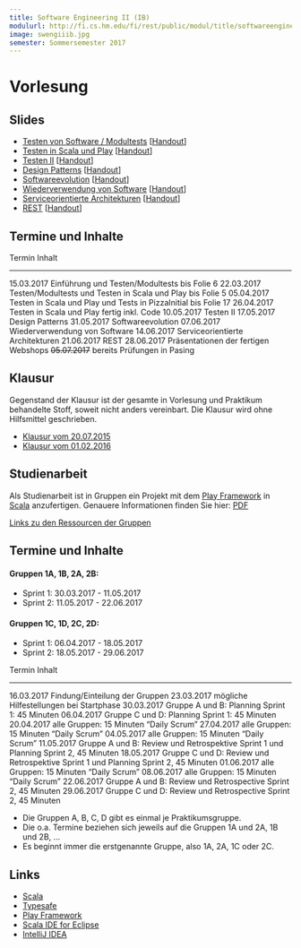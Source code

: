 ```yaml
---
title: Software Engineering II (IB)
modulurl: http://fi.cs.hm.edu/fi/rest/public/modul/title/softwareengineeringiiib
image: swengiiib.jpg
semester: Sommersemester 2017
---
```


<div class="row">
<div class="span6">

# Vorlesung

## Slides

-   [Testen von Software / Modultests](/dropbox/lectures/swengiiib/slides/01_Testen_Modultests.pdf)
    [[Handout](/dropbox/lectures/swengiiib/handouts/01_Testen_Modultests.pdf)]
-   [Testen in Scala und Play](/dropbox/lectures/swengiiib/slides/02_Testen_Scala_Play.pdf)
    [[Handout](/dropbox/lectures/swengiiib/handouts/02_Testen_Scala_Play.pdf)]
-   [Testen II](/dropbox/lectures/swengiiib/slides/03_TestenII.pdf)
    [[Handout](/dropbox/lectures/swengiiib/handouts/03_TestenII.pdf)]
-   [Design Patterns](/dropbox/lectures/swengiiib/slides/04_DesignPatterns.pdf)
    [[Handout](/dropbox/lectures/swengiiib/handouts/04_DesignPatterns.pdf)]
-   [Softwareevolution](/dropbox/lectures/swengiiib/slides/05_Softwareevolution.pdf)
    [[Handout](/dropbox/lectures/swengiiib/handouts/05_Softwareevolution.pdf)]
-   [Wiederverwendung von Software](/dropbox/lectures/swengiiib/slides/06_Wiederverwendung.pdf)
    [[Handout](/dropbox/lectures/swengiiib/handouts/06_Wiederverwendung.pdf)]
-   [Serviceorientierte Architekturen](/dropbox/lectures/swengiiib/slides/07_SOA.pdf)
    [[Handout](/dropbox/lectures/swengiiib/handouts/07_SOA.pdf)]
-   [REST](/dropbox/lectures/swengiiib/slides/08_REST.pdf)
    [[Handout](/dropbox/lectures/swengiiib/handouts/08_REST.pdf)]

## Termine und Inhalte

Termin            Inhalt
----------------  -----------------------------------------------------------------------------
15.03.2017        Einführung und Testen/Modultests bis Folie 6
22.03.2017        Testen/Modultests und Testen in Scala und Play bis Folie 5
05.04.2017        Testen in Scala und Play und Tests in PizzaInitial bis Folie 17
26.04.2017        Testen in Scala und Play fertig inkl. Code
10.05.2017        Testen II
17.05.2017        Design Patterns
31.05.2017        Softwareevolution
07.06.2017        Wiederverwendung von Software
14.06.2017        Serviceorientierte Architekturen
21.06.2017        REST
28.06.2017        Präsentationen der fertigen Webshops
~~05.07.2017~~    bereits Prüfungen in Pasing

## Klausur

Gegenstand der Klausur ist der gesamte in Vorlesung und Praktikum
behandelte Stoff, soweit nicht anders vereinbart. Die Klausur
wird ohne Hilfsmittel geschrieben.

-   [Klausur vom 20.07.2015](/dropbox/lectures/swengiiib/exams/KlausurSS15.pdf)
-   [Klausur vom 01.02.2016](/dropbox/lectures/swengiiib/exams/KlausurWS15.pdf)

</div>
<div class="span6">

## Studienarbeit

Als Studienarbeit ist in Gruppen ein Projekt mit dem [Play
Framework](https://www.playframework.com/) in [Scala](http://scala-lang.org/)
anzufertigen.
Genauere Informationen finden Sie hier:
[PDF](/dropbox/lectures/swengiiib/exercises/Studienarbeit.pdf)

[Links zu den Ressourcen der Gruppen](https://github.com/swenib/praktikum-SS17/wiki)

## Termine und Inhalte

#### Gruppen 1A, 1B, 2A, 2B:

- Sprint 1: 30.03.2017 - 11.05.2017
- Sprint 2: 11.05.2017 - 22.06.2017

#### Gruppen 1C, 1D, 2C, 2D:

- Sprint 1: 06.04.2017 - 18.05.2017
- Sprint 2: 18.05.2017 - 29.06.2017

Termin            Inhalt
----------------  ----------------------------------------------------------------------------------------
16.03.2017        Findung/Einteilung der Gruppen
23.03.2017        mögliche Hilfestellungen bei Startphase
30.03.2017        Gruppe A und B: Planning Sprint 1: 45 Minuten
06.04.2017        Gruppe C und D: Planning Sprint 1: 45 Minuten
20.04.2017        alle Gruppen: 15 Minuten “Daily Scrum”
27.04.2017        alle Gruppen: 15 Minuten “Daily Scrum”
04.05.2017        alle Gruppen: 15 Minuten “Daily Scrum”
11.05.2017        Gruppe A und B: Review und Retrospektive Sprint 1 und Planning Sprint 2, 45 Minuten
18.05.2017        Gruppe C und D: Review und Retrospektive Sprint 1 und Planning Sprint 2, 45 Minuten
01.06.2017        alle Gruppen: 15 Minuten “Daily Scrum”
08.06.2017        alle Gruppen: 15 Minuten “Daily Scrum”
22.06.2017        Gruppe A und B: Review und Retrospective Sprint 2, 45 Minuten
29.06.2017        Gruppe C und D: Review und Retrospective Sprint 2, 45 Minuten

- Die Gruppen A, B, C, D gibt es einmal je Praktikumsgruppe.
- Die o.a. Termine beziehen sich jeweils auf die Gruppen 1A und 2A, 1B und 2B, ...
- Es beginnt immer die erstgenannte Gruppe, also 1A, 2A, 1C oder 2C.

## Links

-   [Scala](http://scala-lang.org/)
-   [Typesafe](https://typesafe.com/)
-   [Play Framework](https://www.playframework.com/)
-   [Scala IDE for Eclipse](http://scala-ide.org/)
-   [IntelliJ IDEA](http://www.jetbrains.com/idea/features/scala.html)

</div>
</div>
